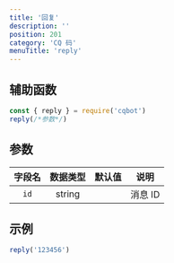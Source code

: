```yaml
---
title: '回复'
description: ''
position: 201
category: 'CQ 码'
menuTitle: 'reply'
---
```


## 辅助函数

```js
const { reply } = require('cqbot')
reply(/*参数*/)
```

## 参数

| 字段名 | 数据类型 | 默认值 | 说明 |
| :---: | :---: | :---: | :---: |
| `id` | string | | 消息 ID |

## 示例

```js
reply('123456')
```
